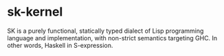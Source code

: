 sk-kernel
=========

SK is a purely functional, statically typed dialect of Lisp programming
language and implementation, with non-strict semantics targeting GHC. In
other words, Haskell in S-expression.
